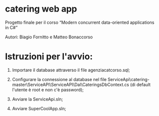 # catering web app
 
Progetto finale per il corso “Modern concurrent data-oriented applications in C#”

Autori: Biagio Fornitto e Matteo Bonaccorso

# Istruzioni per l'avvio:
  1) Importare il database attraverso il file agenziacatcorso.sql;
  
  2) Configurare la connessione al database nel file ServiceApi\catering-master\ServiceAPI\ServiceAPI\Dal\CateringsDbContext.cs (di default l'utente è root e non c'è password);
  
  3) Avviare la ServiceApi.sln;
  
  4) Avviare SuperCoolApp.sln;
